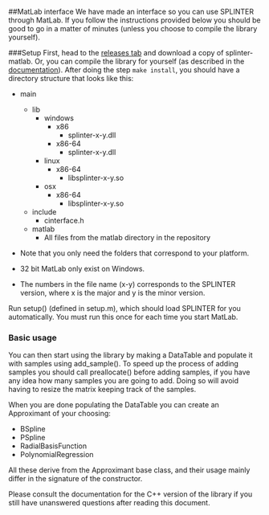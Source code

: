##MatLab interface
We have made an interface so you can use SPLINTER through MatLab. If you follow the instructions provided below you should be good to go in a matter of minutes (unless you choose to compile the library yourself).

###Setup
First, head to the [releases tab](https://github.com/bgrimstad/splinter/releases) and download a copy of splinter-matlab. Or, you can compile the library for yourself (as described in the [documentation](../docs/compile.md)). After doing the step `make install`, you should have a directory structure that looks like this:
- main
  - lib
    - windows
      - x86
        - splinter-x-y.dll
      - x86-64
        - splinter-x-y.dll
    - linux
      - x86-64
        - libsplinter-x-y.so
    - osx
      - x86-64
        - libsplinter-x-y.so
  - include
      - cinterface.h
  - matlab
    - All files from the matlab directory in the repository
    
- Note that you only need the folders that correspond to your platform.
- 32 bit MatLab only exist on Windows.
- The numbers in the file name (x-y) corresponds to the SPLINTER version, where x is the major and y is the minor version.

Run setup() (defined in setup.m), which should load SPLINTER for you automatically. You must run this once for each time you start MatLab.

### Basic usage
You can then start using the library by making a DataTable and populate it with samples using add_sample(). To speed up the process of adding samples you should call preallocate() before adding samples, if you have any idea how many samples you are going to add. Doing so will avoid having to resize the matrix keeping track of the samples.

When you are done populating the DataTable you can create an Approximant of your choosing:
- BSpline
- PSpline
- RadialBasisFunction
- PolynomialRegression

All these derive from the Approximant base class, and their usage mainly differ in the signature of the constructor.

Please consult the documentation for the C++ version of the library if you still have unanswered questions after reading this document.
